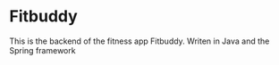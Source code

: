 # Fitbuddy
This is the backend of the fitness app Fitbuddy. Writen in Java and the Spring framework
